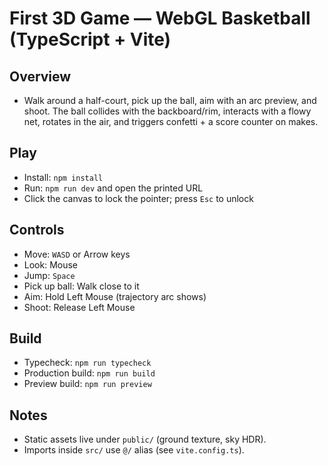 # First 3D Game — WebGL Basketball (TypeScript + Vite)

## Overview
- Walk around a half-court, pick up the ball, aim with an arc preview, and shoot. The ball collides with the backboard/rim, interacts with a flowy net, rotates in the air, and triggers confetti + a score counter on makes.

## Play
- Install: `npm install`
- Run: `npm run dev` and open the printed URL
- Click the canvas to lock the pointer; press `Esc` to unlock

## Controls
- Move: `WASD` or Arrow keys
- Look: Mouse
- Jump: `Space`
- Pick up ball: Walk close to it
- Aim: Hold Left Mouse (trajectory arc shows)
- Shoot: Release Left Mouse

## Build
- Typecheck: `npm run typecheck`
- Production build: `npm run build`
- Preview build: `npm run preview`

## Notes
- Static assets live under `public/` (ground texture, sky HDR).
- Imports inside `src/` use `@/` alias (see `vite.config.ts`).
